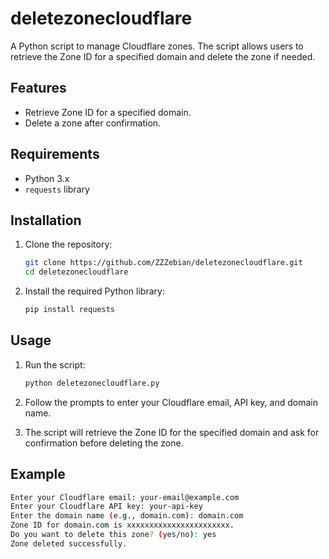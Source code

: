 # deletezonecloudflare
A Python script to manage Cloudflare zones. The script allows users to retrieve the Zone ID for a specified domain and delete the zone if needed.

## Features

- Retrieve Zone ID for a specified domain.
- Delete a zone after confirmation.

## Requirements

- Python 3.x
- `requests` library

## Installation

1. Clone the repository:
    ```bash
    git clone https://github.com/ZZZebian/deletezonecloudflare.git
    cd deletezonecloudflare
    ```

2. Install the required Python library:
    ```bash
    pip install requests
    ```

## Usage

1. Run the script:
    ```bash
    python deletezonecloudflare.py
    ```

2. Follow the prompts to enter your Cloudflare email, API key, and domain name.

3. The script will retrieve the Zone ID for the specified domain and ask for confirmation before deleting the zone.

## Example

```bash
Enter your Cloudflare email: your-email@example.com
Enter your Cloudflare API key: your-api-key
Enter the domain name (e.g., domain.com): domain.com
Zone ID for domain.com is xxxxxxxxxxxxxxxxxxxxxxx.
Do you want to delete this zone? (yes/no): yes
Zone deleted successfully.

